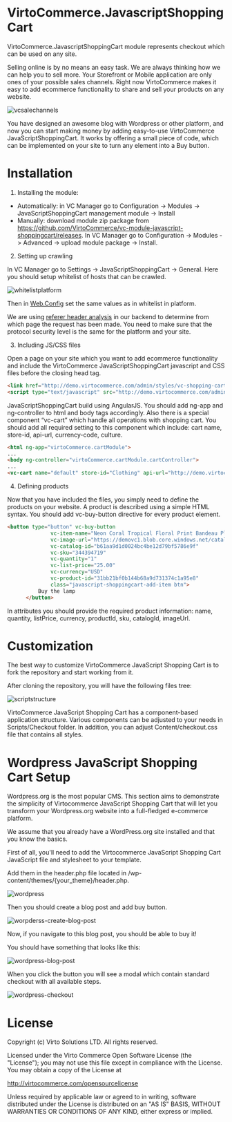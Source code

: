 # VirtoCommerce.JavascriptShoppingCart

VirtoCommerce.JavascriptShoppingCart module represents checkout which can be used on any site.

Selling online is by no means an easy task. We are always thinking how we can help you to sell more. Your Storefront or Mobile application are only ones of your possible sales channels. Right now VirtoCommerce makes it easy to add ecommerce functionality to share and sell your products on any website.

![vcsalechannels](/docs/media/vcsaleschannels.png "Sales Channels")

You have designed an awesome blog with Wordpress or other platform, and now you can start making money by adding easy-to-use VirtoCommerce JavaScriptShoppingCart. It works by offering a small piece of code, which can be implemented on your site to turn any element into a Buy button.

# Installation

1. Installing the module:
  * Automatically: in VC Manager go to Configuration -> Modules -> JavaScriptShoppingCart management module -> Install
  * Manually: download module zip package from https://github.com/VirtoCommerce/vc-module-javascript-shoppingcart/releases. In VC Manager go to Configuration -> Modules -> Advanced -> upload module package -> Install.

2. Setting up crawling

  In VC Manager go to Settings -> JavaScriptShoppingCart -> General. Here you should setup whitelist of hosts that can be crawled.

  ![whitelistplatform](/docs/media/whitelistplatform.png "Setting whitelist in platform")

  Then in [Web.Config](https://github.com/VirtoCommerce/vc-platform/blob/master/VirtoCommerce.Platform.Web/Web.config#L60) set the same values as in whitelist in platform.
  
  We are using [referer header analysis](https://developer.mozilla.org/en-US/docs/Web/HTTP/Headers/Referer) in our backend to determine from which page the request has been made. You need to make sure that the protocol security level is the same for the platform and your site.

3. Including JS/CSS files

  Open a page on your site which you want to add ecommerce functionality and include the VirtoCommerce JavaScriptShoppingCart javascript and CSS files before the closing head tag.

  ```html
  <link href="http://demo.virtocommerce.com/admin/styles/vc-shopping-cart" rel="stylesheet">
  <script type="text/javascript" src="http://demo.virtocommerce.com/admin/scripts/vc-shopping-cart"></script>
  ```

  JavaScriptShoppingCart build using AngularJS. You should add ng-app and ng-controller to html and body tags accordingly. Also there is a special component “vc-cart” which handle all operations with shopping cart. You should add all required setting to this component which include: cart name, store-id, api-url, currency-code, culture.

  ```html
  <html ng-app="virtoCommerce.cartModule">
  ...
  <body ng-controller="virtoCommerce.cartModule.cartController">
  ...
  <vc-cart name="default" store-id="Clothing" api-url="http://demo.virtocommerce.com/admin/" currency-code="USD" culture="en-us"/>
  ```

4. Defining products

  Now that you have included the files, you simply need to define the products on your website. A product is described using a simple HTML syntax. You should add vc-buy-button directive for every product element.

  ```html
  <button type="button" vc-buy-button
                vc-item-name="Neon Coral Tropical Floral Print Bandeau Pleated Dress"
                vc-image-url="https://demovc1.blob.core.windows.net/catalog/355792584/355792584_.jpg"
                vc-catalog-id="b61aa9d1d0024bc4be12d79bf5786e9f"
                vc-sku="344394719"
                vc-quantity="1"
                vc-list-price="25.00"
                vc-currency="USD"
                vc-product-id="31bb21bf0b144b68a9d731374c1a95e8"
                class="javascript-shoppingcart-add-item btn">
            Buy the lamp
        </button>
  ```

  In attributes you should provide the required product information: name, quantity, listPrice, currency, productId, sku, catalogId, imageUrl.

# Customization

The best way to customize VirtoCommerce JavaScript Shopping Cart is to fork the repository and start working from it.

After cloning the repository, you will have the following files tree:

![scriptstructure](/docs/media/scriptstructure.png)

VirtoCommerce JavaScript Shopping Cart has a component-based application structure. Various components can be adjusted to your needs in Scripts/Checkout folder. In addition, you can adjust Content/checkout.css file that contains all styles.

# Wordpress JavaScript Shopping Cart Setup

Wordpress.org is the most popular CMS. This section aims to demonstrate the simplicity of Virtocommerce JavaScript Shopping Cart that will let you transform your Wordpress.org website into a full-fledged e-commerce platform.

We assume that you already have a WordPress.org site installed and that you know the basics.

First of all, you'll need to add the Virtocommerce JavaScript Shopping Cart JavaScript file and stylesheet to your template.

Add them in the header.php file located in /wp-content/themes/{your_theme}/header.php.

![wordpress](/docs/media/wordpress.png)

Then you should create a blog post and add buy button.

![worpderss-create-blog-post](/docs/media/worpderss-create-blog-post.png)

Now, if you navigate to this blog post, you should be able to buy it!

You should have something that looks like this:

![wordpress-blog-post](/docs/media/wordpress-blog-post.png)

When you click the button you will see a modal which contain standard checkout with all available steps.

![wordpress-checkout](/docs/media/wordpress-checkout.png)


# License
Copyright (c) Virto Solutions LTD.  All rights reserved.

Licensed under the Virto Commerce Open Software License (the "License"); you
may not use this file except in compliance with the License. You may
obtain a copy of the License at

http://virtocommerce.com/opensourcelicense

Unless required by applicable law or agreed to in writing, software
distributed under the License is distributed on an "AS IS" BASIS,
WITHOUT WARRANTIES OR CONDITIONS OF ANY KIND, either express or
implied.
